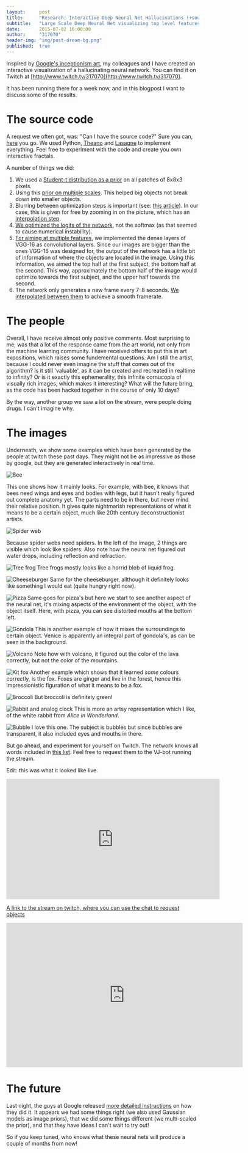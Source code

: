 ```yaml
---
layout:     post
title:      "Research: Interactive Deep Neural Net Hallucinations (+source code)"
subtitle:   "Large Scale Deep Neural Net visualizing top level features"
date:       2015-07-02 16:00:00
author:     "317070"
header-img: "img/post-dream-bg.png"
published:  true
---
```




Inspired by [Google's inceptionism art](http://googleresearch.blogspot.be/2015/06/inceptionism-going-deeper-into-neural.html), my colleagues and I have created an interactive visualization of a hallucinating neural network. You can find it on Twitch at [http://www.twitch.tv/317070](http://www.twitch.tv/317070).

It has been running there for a week now, and in this blogpost I want to discuss some of the results.

The source code
===============

A request we often got, was: "Can I have the source code?" Sure you can, [here](https://github.com/317070/Twitch-plays-LSD-neural-net) you go. We used Python, [Theano](http://deeplearning.net/software/theano/) and [Lasagne](https://github.com/Lasagne/Lasagne) to implement everything. Feel free to experiment with the code and create you own interactive fractals. 

A number of things we did:

1. We used a [Student-t distribution as a prior](https://github.com/317070/Twitch-plays-LSD-neural-net/blob/master/train.py#L94) on all patches of 8x8x3 pixels.
2. Using this [prior on multiple scales](https://github.com/317070/Twitch-plays-LSD-neural-net/blob/master/train.py#L147). This helped big objects not break down into smaller objects.
3. Blurring between optimization steps is important (see: [this article](http://arxiv.org/abs/1506.06579)). In our case, this is given for free by zooming in on the picture, which has an [interpolation step](https://github.com/317070/Twitch-plays-LSD-neural-net/blob/master/zoomingstream.py#L74). 
4. [We optimized the logits of the network]( https://github.com/317070/Twitch-plays-LSD-neural-net/blob/master/models/default.py#L124), not the softmax (as that seemed to cause numerical instability).
5. [For aiming at multiple features](https://github.com/317070/Twitch-plays-LSD-neural-net/blob/master/train.py#L87), we implemented the dense layers of VGG-16 as convolutional layers. Since our images are bigger than the ones VGG-16 was designed for, the output of the network has a little bit of information of where the objects are located in the image. Using this information, we aimed the top half at the first subject, the bottom half at the second. This way, approximately the bottom half of the image would optimize towards the first subject, and the upper half towards the second.
6. The network only generates a new frame every 7-8 seconds. [We interpolated between them](https://github.com/317070/Twitch-plays-LSD-neural-net/blob/master/zoomingstream.py#L45) to achieve a smooth framerate. 

The people
==========

Overall, I have receive almost only positive comments. Most surprising to me, was that a lot of the response came from the art world, not only from the machine learning community. I have received offers to put this in art expositions, which raises some fundemental questions. Am I still the artist, because I could never even imagine the stuff that comes out of the algorithm? Is it still 'valuable', as it can be created and recreated in realtime to infinity? Or is it exactly this ephemerality, this infinite cornucopia of visually rich images, which makes it interesting? What will the future bring, as the code has been hacked together in the course of only 10 days?

By the way, another group we saw a lot on the stream, were people doing drugs. I can't imagine why.

The images
==========

Underneath, we show some examples which have been generated by the people at twitch these past days. They might not be as impressive as those by google, but they are generated interactively in real time.

![Bee](/img/dream/result0270.png "Beehive")

This one shows how it mainly looks. For example, with bee, it knows that bees need wings and eyes and bodies with legs, but it hasn't really figured out complete anatomy yet. The parts need to be in there, but never mind their relative position. It gives quite nightmarish representations of what it means to be a certain object, much like 20th century deconstructionist artists.

![Spider web](/img/dream/result0760.png "Spider web")

Because spider webs need spiders. In the left of the image, 2 things are visible which look like spiders. Also note how the neural net figured out water drops, including reflection and refraction.

![Tree frog](/img/dream/result1710.png "Tree frog")
Tree frogs mostly looks like a horrid blob of liquid frog.

![Cheeseburger](/img/dream/result2070.png "Cheeseburger")
Same for the cheeseburger, allthough it definitely looks like something I would eat (quite hungry right now).

![Pizza](/img/dream/result1850.png "Pizza")
Same goes for pizza's but here we start to see another aspect of the neural net, it's mixing aspects of the environment of the object, with the object itself. Here, with pizza, you can see distorted mouths at the bottom left.

![Gondola](/img/dream/result2230.png "Gondola")
This is another example of how it mixes the surroundings to certain object. Venice is apparently an integral part of gondola's, as can be seen in the background.

![Volcano](/img/dream/result2540.png "Volcano")
Note how with volcano, it figured out the color of the lava correctly, but not the color of the mountains.

![Kit fox](/img/dream/result7270.png "Kit fox")
Another example which shows that it learned *some* colours correctly, is the fox. Foxes are ginger and live in the forest, hence this impressionistic figuration of what it means to be a fox.

![Broccoli](/img/dream/result4260.png "Broccoli")
But broccoli is definitely green!

![Rabbit and analog clock](/img/dream/result5920.png "Rabbit and analog clock")
This is more an artsy representation which I like, of the white rabbit from *Alice in Wonderland*.

![Bubble](/img/dream/result3110.png "Bubble")
I love this one. The subject is bubbles but since bubbles are transparent, it also included eyes and mouths in there.

But go ahead, and experiment for yourself on Twitch. The network knows all words included in [this list](http://image-net.org/challenges/LSVRC/2014/browse-synsets). Feel free to request them to the VJ-bot running the stream. 

Edit: this was what it looked like live.
<iframe width="560" height="315" src="https://www.youtube.com/embed/CgrTc_lM58w" frameborder="0" allowfullscreen></iframe>

[A link to the stream on twitch, where you can use the chat to request objects](http://www.twitch.tv/317070?tt_medium=live_embed&tt_content=text_link)

<iframe src="http://www.twitch.tv/317070/embed" frameborder="0" scrolling="no" height="378" width="620">unwantedtext</iframe>


The future
==========

Last night, the guys at Google released [more detailed instructions](https://github.com/google/deepdream/blob/master/dream.ipynb) on how they did it. It appears we had some things right (we also used Gaussian models as image priors),  that we did some things different (we multi-scaled the prior), and that they have ideas I can't wait to try out!

So if you keep tuned, who knows what these neural nets will produce a couple of months from now!
